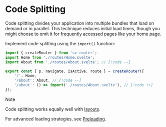 # Code Splitting

Code splitting divides your application into multiple bundles that load on demand or in parallel. This technique reduces initial load times, though you might choose to omit it for frequently accessed pages like your home page.

Implement code splitting using the `import()` function:

```ts [router.ts]
import { createRouter } from 'sv-router';
import Home from './routes/Home.svelte';
import About from './routes/About.svelte'; // [!code --]

export const { p, navigate, isActive, route } = createRouter({
	'/': Home,
	'/about': About, // [!code --]
	'/about': () => import('./routes/About.svelte'), // [!code ++]
});
```

> [!NOTE]
> Code splitting works equally well with [layouts](./concepts#layouts).

For advanced loading strategies, see [Preloading](../common/preloading).
